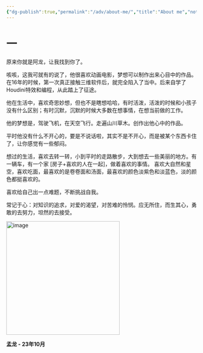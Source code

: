 ```yaml
---
{"dg-publish":true,"permalink":"/adv/about-me/","title":"About me","noteIcon":""}
---
```




# 一

原来你就是阿龙，让我找到你了。

咳咳，这我可就有的说了，他很喜欢动画电影，梦想可以制作出来心目中的作品。 在16年的时候，第一次真正接触三维软件后，就完全陷入了当中。后来自学了Houdini特效和编程，从此踏上了征途。 

他在生活中，喜欢奇思妙想，但也不是瞎想哈哈，有时活泼，活泼的时候和小孩子没有什么区别；有时沉默，沉默的时候大多数在想事情，在想当前做的工作。 

他的梦想是，驾驶飞机，在天空飞行。走遍山川草木。创作出他心中的作品。 

平时他没有什么不开心的，要是不说话啦，其实不是不开心，而是被某个东西卡住了，让你感觉有一些郁闷。 

想过的生活，喜欢去转一转，小到平时的走路散步，大到想去一些美丽的地方。有一辆车，有一个家 [房子+喜欢的人在一起]，做着喜欢的事情。 喜欢大自然和星空，喜欢吃面，最喜欢的是卷卷面和汤面，最喜欢的颜色淡紫色和淡蓝色，淡的颜色都挺喜欢的。 

喜欢给自己出一点难题，不断挑战自我。

常记于心：对知识的追求，对爱的渴望，对苦难的怜悯。应无所住，而生其心，勇敢的去努力，坦然的去接受。

<img src="http://xyzzyxwz.top:8080/wp-content/uploads/2023/11/IMG_0200_cleanup.jpg" alt="image" width="300" class="center"/>

**孟龙 - 23年10月**


